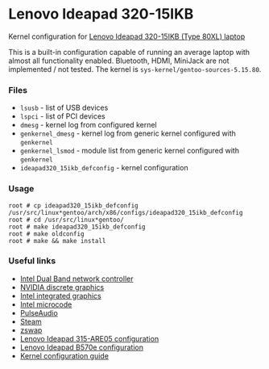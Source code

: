 # Lenovo Ideapad 320-15IKB

Kernel configuration for [Lenovo Ideapad 320-15IKB \(Type 80XL\) laptop](pcsupport.lenovo.com/us/en/products/laptops-and-netbooks/300-series/320-15ikb/)

This is a built-in configuration capable of running an average laptop with almost all functionality enabled. Bluetooth, HDMI, MiniJack are not implemented / not tested. The kernel is `sys-kernel/gentoo-sources-5.15.80`.

### Files
 - `lsusb`                      - list of USB devices
 - `lspci`                      - list of PCI devices
 - `dmesg`                      - kernel log from configured kernel
 - `genkernel_dmesg`            - kernel log from generic kernel configured with `genkernel`
 - `genkernel_lsmod`            - module list from generic kernel configured with `genkernel`
 - `ideapad320_15ikb_defconfig` - kernel configuration

### Usage
```
root # cp ideapad320_15ikb_defconfig /usr/src/linux*gentoo/arch/x86/configs/ideapad320_15ikb_defconfig
root # cd /usr/src/linux*gentoo/
root # make ideapad320_15ikb_defconfig
root # make oldconfig
root # make && make install
```

### Useful links
 - [Intel Dual Band network controller](https://wiki.gentoo.org/wiki/Iwlwifi)
 - [NVIDIA discrete graphics](https://wiki.gentoo.org/wiki/NVIDIA/nvidia-drivers)
 - [Intel integrated graphics](https://wiki.gentoo.org/wiki/Intel)
 - [Intel microcode](https://wiki.gentoo.org/wiki/Intel_microcode)
 - [PulseAudio](https://wiki.gentoo.org/wiki/PulseAudio)
 - [Steam](https://wiki.gentoo.org/wiki/Steam)
 - [zswap](https://wiki.gentoo.org/wiki/Zswap)
 - [Lenovo Ideapad 315-ARE05 configuration](https://wiki.gentoo.org/wiki/Lenovo_Ideapad_3_15ARE05_(Ryzen))
 - [Lenovo Ideapad B570e configuration](https://wiki.gentoo.org/wiki/Lenovo_IdeaPad_B570e)
 - [Kernel configuration guide](https://wiki.gentoo.org/wiki/Kernel/Gentoo_Kernel_Configuration_Guide)
